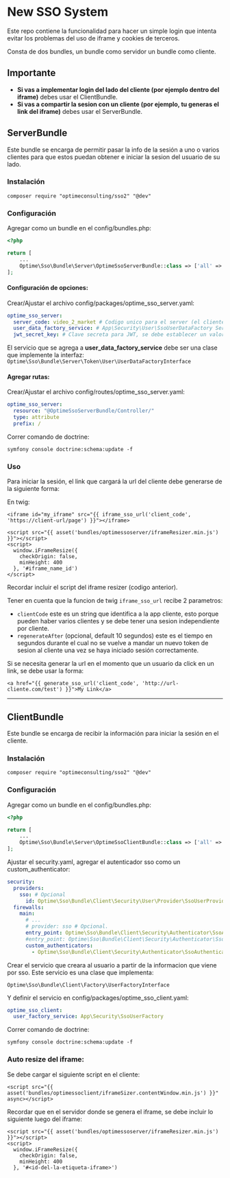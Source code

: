 # New SSO System

Este repo contiene la funcionalidad para hacer un simple login que intenta evitar los problemas del
uso de iframe y cookies de terceros.

Consta de dos bundles, un bundle como servidor un bundle como cliente.

## Importante

 * **Si vas a implementar login del lado del cliente (por ejemplo dentro del iframe)** debes usar el ClientBundle.
 * **Si vas a compartir la sesion con un cliente (por ejemplo, tu generas el link del iframe)** debes usar el ServerBundle.

## ServerBundle

Este bundle se encarga de permitir pasar la info de la sesión a uno o varios clientes para que estos puedan
obtener e iniciar la sesion del usuario de su lado.

### Instalación

```
composer require "optimeconsulting/sso2" "@dev"
```

### Configuración

Agregar como un bundle en el config/bundles.php:

```php
<?php

return [
    ...
    Optime\Sso\Bundle\Server\OptimeSsoServerBundle::class => ['all' => true],
];
```

#### Configuración de opciones:

Crear/Ajustar el archivo config/packages/optime_sso_server.yaml:

```yaml
optime_sso_server:
  server_code: video_2_market # Codigo unico para el server (el cliente puedo conectarse a varios servers).
  user_data_factory_service: # App\Security\User\SsoUserDataFactory Servicio que genera la data necesaria para la sesión.
  jwt_secret_key: # Clave secreta para JWT, se debe establecer un valor
```

El servicio que se agrega a **user_data_factory_service** debe ser una clase que implemente la interfaz:
`Optime\Sso\Bundle\Server\Token\User\UserDataFactoryInterface`

#### Agregar rutas:

Crear/Ajustar el archivo config/routes/optime_sso_server.yaml:

```yaml
optime_sso_server:
  resource: "@OptimeSsoServerBundle/Controller/"
  type: attribute
  prefix: /
```

Correr comando de doctrine:

```
symfony console doctrine:schema:update -f
```

### Uso

Para iniciar la sesión, el link que cargará la url del cliente debe generarse de la siguiente forma:

En twig:

```jinja
<iframe id="my_iframe" src="{{ iframe_sso_url('client_code', 'https://client-url/page') }}"></iframe>

<script src="{{ asset('bundles/optimessoserver/iframeResizer.min.js') }}"></script>
<script>
  window.iFrameResize({
    checkOrigin: false,
    minHeight: 400
  }, '#iframe_name_id')
</script>
```

Recordar incluir el script del iframe resizer (codigo anterior).

Tener en cuenta que la funcion de twig `iframe_sso_url` recibe 2 parametros:

 * `clientCode` este es un string que identifica a la app cliente, esto porque pueden haber varios clientes
y se debe tener una sesion independiente por cliente.
 * `regenerateAfter` (opcional, default 10 segundos) este es el tiempo en segundos durante el cual no se
vuelve a mandar un nuevo token de sesion al cliente una vez se haya iniciado sesión correctamente.

Si se necesita generar la url en el momento que un usuario da click en un link, se debe usar la forma:

```jinja
<a href="{{ generate_sso_url('client_code', 'http://url-cliente.com/test') }}">My Link</a>
```

<hr>

## ClientBundle

Este bundle se encarga de recibir la información para iniciar la sesión en el cliente.

### Instalación

```
composer require "optimeconsulting/sso2" "@dev"
```

### Configuración

Agregar como un bundle en el config/bundles.php:

```php
<?php

return [
    ...
    Optime\Sso\Bundle\Server\OptimeSsoClientBundle::class => ['all' => true],
];
```

Ajustar el security.yaml, agregar el autenticador sso como un custom_authenticator:

```yaml
security:
  providers:
    sso: # Opcional
      id: Optime\Sso\Bundle\Client\Security\User\Provider\SsoUserProvider
  firewalls:
    main:
      # ...
      # provider: sso # Opcional. 
      entry_point: Optime\Sso\Bundle\Client\Security\Authenticator\SsoAuthenticator
      #entry_point: Optime\Sso\Bundle\Client\Security\Authenticator\SsoEntryPoint
      custom_authenticators:
        - Optime\Sso\Bundle\Client\Security\Authenticator\SsoAuthenticator
```

Crear el servicio que creara al usuario a partir de la informacion que viene por sso.
Este servicio es una clase que implementa:

`Optime\Sso\Bundle\Client\Factory\UserFactoryInterface`

Y definir el servicio en config/packages/optime_sso_client.yaml:

```yaml
optime_sso_client:
  user_factory_service: App\Security\SsoUserFactory
```

Correr comando de doctrine:

```
symfony console doctrine:schema:update -f
```

### Auto resize del iframe:

Se debe cargar el siguiente script en el cliente:

```jinja
<script src="{{ asset('bundles/optimessoclient/iframeSizer.contentWindow.min.js') }}" async></script>
```

Recordar que en el servidor donde se genera el iframe, se debe incluir lo siguiente luego del iframe:

```jinja
<script src="{{ asset('bundles/optimessoserver/iframeResizer.min.js') }}"></script>
<script>
  window.iFrameResize({
    checkOrigin: false,
    minHeight: 400
  }, '#<id-del-la-etiqueta-iframe>')
```


